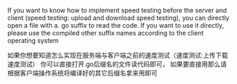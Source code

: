 If you want to know how to implement speed testing before the server and client (speed testing: upload and download speed testing),
you can directly open a file with a. go suffix to read the code. 
If you want to use it directly, please use the compiled other suffix names according to the client operating system

如果你想要知道怎么实现在服务端与客户端之前的速度测试（速度测试:上传下载速度测试） 
你可以直接打开.go后缀名的文件读代码即可， 
如果要直接用那么请根据客户端操作系统将编译好的其它后缀名拿来用即可
